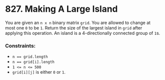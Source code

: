 # 827. Making A Large Island

You are given an `n x n` binary matrix `grid`. You are allowed to change at most one `0` to be `1`. Return the size of
the largest island in `grid` after applying this operation. An island is a 4-directionally connected group of `1`s.

### Constraints:

- `n == grid.length`
- `n == grid[i].length`
- `1 <= n <= 500`
- `grid[i][j]` is either `0` or `1`.
